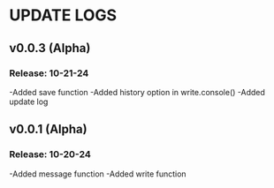 # UPDATE LOGS
## v0.0.3 (Alpha)
### Release: 10-21-24
-Added save function
-Added history option in write.console()
-Added update log

## v0.0.1 (Alpha)
### Release: 10-20-24
-Added message function
-Added write function

